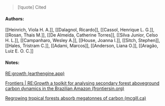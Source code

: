 
>[!quote] Cited
#### Authors:
[[Heinrich, Viola H. A.]], [[Dalagnol, Ricardo]], [[Cassol, Henrique L. G.]], [[Rosan, Thais M.]], [[De Almeida, Catherine Torres]], [[Silva Junior, Celso H. L.]], [[Campanharo, Wesley A.]], [[House, Joanna I.]], [[Sitch, Stephen]], [[Hales, Tristram C.]], [[Adami, Marcos]], [[Anderson, Liana O.]], [[Aragão, Luiz E. O. C.]]

#### Notes:



[RE:growth (earthengine.app)](https://ee-regrowth.projects.earthengine.app/view/regrowth)

[Frontiers | RE:Growth a toolkit for analysing secondary forest aboveground carbon dynamics in the Brazilian Amazon (frontiersin.org)](https://www.frontiersin.org/articles/10.3389/ffgc.2023.1230734/full)

[Regrowing tropical forests absorb megatonnes of carbon (mcgill.ca)](https://www-nature-com.proxy3.library.mcgill.ca/articles/d41586-023-00706-w)

